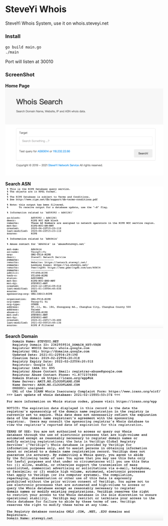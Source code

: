 # SteveYi Whois

SteveYi Whois System, use it on whois.steveyi.net

### Install

```
go build main.go
./main
```
Port will listen at 30010

### ScreenShot

**Home Page**
![](https://raw.githubusercontent.com/SteveYi-LAB/SteveYi-Whois/main/image/index.png)

**Search ASN**
![](https://raw.githubusercontent.com/SteveYi-LAB/SteveYi-Whois/main/image/as60614.png)

**Search Domain**
![](https://raw.githubusercontent.com/SteveYi-LAB/SteveYi-Whois/main/image/steveyi.net.png)